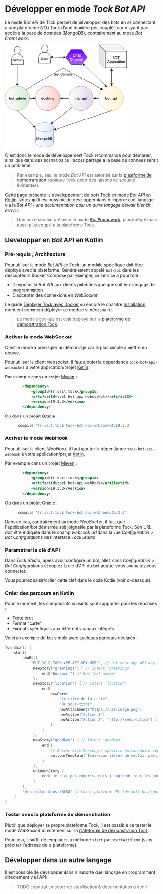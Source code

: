 # Développer en mode _Tock Bot API_

Le mode _Bot API_ de Tock permet de développer des bots en se connectant à une plateforme _NLU_ Tock d'une manière peu 
couplée car n'ayant pas accès à la base de données (MongoDB), contrairement au mode _Bot Framework_.

![BOT API](../img/bot_api.png "BOT API")

C'est donc le mode de développement Tock recommandé pour démarrer, ainsi que dans des scenarios ou l'accès partagé à la 
base de données serait un problème.

> Par exemple, seul le mode _Bot API_ est autorisé sur la [plateforme de démonstration](https://demo.tock.ai/)
>publique Tock (pour des raisons de sécurité évidentes).

Cette page présente le développement de bots Tock en mode _Bot API_ en [Kotlin](https://kotlinlang.org/). 
Notez qu'il est possible de développer dans n'importe quel langage via la _Bot API_ - _une documentation pour un autre langage devrait bientôt arriver._

> Une autre section présente le mode [_Bot Framework_](integrated-bot.md), plus intégré mais aussi plus couplé à la plateforme Tock.

## Développer en _Bot API_ en Kotlin

### Pré-requis / Architecture

Pour utiliser le mode _Bot API_ de Tock, un module spécifique doit être déployé avec la plateforme. Généralement appelé 
`bot-api` dans les descripteurs Docker Compose par exemple, ce service a pour rôle :

* D'exposer la _Bot API_ aux clients potentiels quelque soit leur langage de programmation
* D'accepter des connexions en _WebSocket_

Le guide [Déployer Tock avec Docker](../guide/platform.md) ou encore le chapitre 
[Installation](../admin/installation.md) montrent comment déployer ce module si nécessaire.

> Le module `bot-api` est déjà déployé sur la [plateforme de démonstration Tock](https://demo.tock.ai/).

### Activer le mode WebSocket

C'est le mode à privilégier au démarrage car le plus simple à mettre en oeuvre.

Pour utiliser le client websocket, il faut ajouter la dépendance `tock-bot-api-websocket` à votre application/projet [Kotlin](https://kotlinlang.org/).

Par exemple dans un projet [Maven](https://maven.apache.org/) :

```xml
        <dependency>
            <groupId>fr.vsct.tock</groupId>
            <artifactId>tock-bot-api-websocket</artifactId>
            <version>19.3.3</version>
        </dependency>
```

Ou dans un projet [Gradle](https://gradle.org/) :

```gradle
      compile 'fr.vsct.tock:tock-bot-api-websocket:19.3.3'
```

### Activer le mode WebHook

Pour utiliser le client _WebHook_, il faut ajouter la dépendance `tock-bot-api-webhook` à votre application/projet [Kotlin](https://kotlinlang.org/).

Par exemple dans un projet [Maven](https://maven.apache.org/) :

```xml
        <dependency>
            <groupId>fr.vsct.tock</groupId>
            <artifactId>tock-bot-api-webhook</artifactId>
            <version>19.3.3</version>
        </dependency>
```

Ou dans un projet [Gradle](https://gradle.org/) :

```gradle
      compile 'fr.vsct.tock:tock-bot-api-webhook:19.3.3'
```

Dans ce cas, contrairement au mode _WebSocket_, il faut que l'application/bot démarrée soit joignable par la 
 plateforme Tock. Son URL doit être indiquée dans le champ _webhook url_ dans la vue _Configuration_ > _Bot Configurations_ 
 de l'interface _Tock Studio_.
 
### Paramétrer la clé d'API
 
Dans _Tock Studio_, après avoir configuré un bot, allez dans _Configuration_ > _Bot Configurations_ et copiez 
la clé d'API du bot auquel vous souhaitez vous connecter.
 
Vous pourrez saisir/coller cette clef dans le code Kotlin (voir ci-dessous).
 
### Créer des parcours en Kotlin 
 
Pour le moment, les composants suivants sont supportés pour les réponses :
 
* Texte brut
* Format "carte"
* Formats spécfiques aux différents canaux intégrés
 
Voici un exemple de bot simple avec quelques parcours déclarés : 
 
```kotlin
fun main() {
    start(
        newBot(
            "PUT-YOUR-TOCK-APP-API-KEY-HERE", // Get your app API key from Bot Configurations in Tock Studio
             newStory("greetings") { // Intent 'greetings'
                 end("Bonjour!") // Raw text answer
             },
             newStory("location") { // Intent 'location'
                 end(
                     newCard(
                         "Le titre de la carte",
                         "Un sous-titre",
                         newAttachment("https://url-image.png"),
                         newAction("Action 1"),
                         newAction("Action 2", "http://redirection") // Anwser with a card - including text, image and actions
                     )
                 )
             },
             newStory("goodbye") { // Intent 'goodbye'
                 end {
                     // Answer with Messenger-specific button/quick reply
                     buttonsTemplate("Etes-vous sûr(e) de vouloir partir ?", nlpQuickReply("Je reste"))
                 } 
             },
             unknownStory {
                 end("Je n'ai pas compris. Mais j'apprends tous les jours :)") // Default answer
             }
        ),
        "http://localhost:8080" // Local platform URL (default host/port)
    )
}
```
 
### Tester avec la plateforme de démonstration

Plutôt que déployer se propre plateforme Tock, il est possible de tester le mode _WebSocket_ directement sur la
[plateforme de démonstration Tock](https://demo.tock.ai/). 

Pour cela, il suffit de remplacer la méthode `start` par `startWithDemo` (sans préciser l'adresse de la plateforme).

## Développer dans un autre langage

Il est possible de développer dans n'importe quel langage en programmant directement via l'API.
 
> TODO : contrat en cours de stabilisation & documentation à venir.
